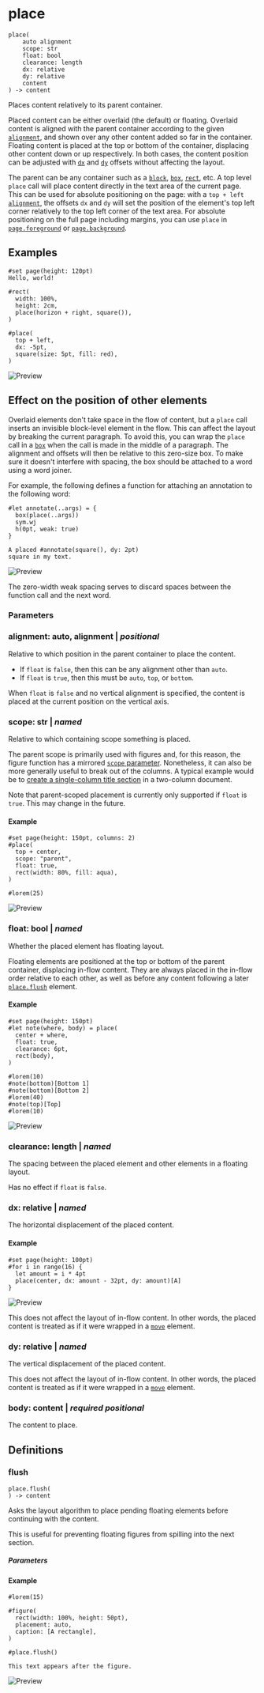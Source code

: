 
# place

```
place(
    auto alignment
    scope: str
    float: bool
    clearance: length
    dx: relative
    dy: relative
    content
) -> content
```
Places content relatively to its parent container.

Placed content can be either overlaid (the default) or floating.
Overlaid content is aligned with the parent container according to the
given [`alignment`](/reference/layout/place/#parameters-alignment), and
shown over any other content added so far in the container. Floating
content is placed at the top or bottom of the container, displacing
other content down or up respectively. In both cases, the content
position can be adjusted with
[`dx`](/reference/layout/place/#parameters-dx) and
[`dy`](/reference/layout/place/#parameters-dy) offsets without affecting
the layout.

The parent can be any container such as a
[`block`](/reference/layout/block/ "`block`"),
[`box`](/reference/layout/box/ "`box`"),
[`rect`](/reference/visualize/rect/ "`rect`"), etc. A top level `place`
call will place content directly in the text area of the current page.
This can be used for absolute positioning on the page: with a
`top + left`
[`alignment`](/reference/layout/place/#parameters-alignment), the
offsets `dx` and `dy` will set the position of the element's top left
corner relatively to the top left corner of the text area. For absolute
positioning on the full page including margins, you can use `place` in
[`page.foreground`](/reference/layout/page/#parameters-foreground) or
[`page.background`](/reference/layout/page/#parameters-background).

## Examples

<div class="previewed-code">

    #set page(height: 120pt)
    Hello, world!

    #rect(
      width: 100%,
      height: 2cm,
      place(horizon + right, square()),
    )

    #place(
      top + left,
      dx: -5pt,
      square(size: 5pt, fill: red),
    )

<div class="preview">

![Preview](/assets/6f751edfbb0d9761c3a6c972a39b6b7e.png)

</div>

</div>

## Effect on the position of other elements

Overlaid elements don't take space in the flow of content, but a `place`
call inserts an invisible block-level element in the flow. This can
affect the layout by breaking the current paragraph. To avoid this, you
can wrap the `place` call in a [`box`](/reference/layout/box/ "`box`")
when the call is made in the middle of a paragraph. The alignment and
offsets will then be relative to this zero-size box. To make sure it
doesn't interfere with spacing, the box should be attached to a word
using a word joiner.

For example, the following defines a function for attaching an
annotation to the following word:

<div class="previewed-code">

    #let annotate(..args) = {
      box(place(..args))
      sym.wj
      h(0pt, weak: true)
    }

    A placed #annotate(square(), dy: 2pt)
    square in my text.

<div class="preview">

![Preview](/assets/40826a3ec000a798ea7be101e1b645d6.png)

</div>

</div>

The zero-width weak spacing serves to discard spaces between the
function call and the next word.


### Parameters


### alignment: auto, alignment | _positional_

Relative to which position in the parent container to place the content.

- If `float` is <span class="typ-key">`false`</span>, then this can be
  any alignment other than <span class="typ-key">`auto`</span>.
- If `float` is <span class="typ-key">`true`</span>, then this must be
  <span class="typ-key">`auto`</span>, `top`, or `bottom`.

When `float` is <span class="typ-key">`false`</span> and no vertical
alignment is specified, the content is placed at the current position on
the vertical axis.


### scope: str | _named_

Relative to which containing scope something is placed.

The parent scope is primarily used with figures and, for this reason,
the figure function has a mirrored [`scope`
parameter](/reference/model/figure/#parameters-scope). Nonetheless, it
can also be more generally useful to break out of the columns. A typical
example would be to [create a single-column title
section](/guides/page-setup-guide/#columns) in a two-column document.

Note that parent-scoped placement is currently only supported if `float`
is <span class="typ-key">`true`</span>. This may change in the future.


#### Example

<div class="previewed-code">

    #set page(height: 150pt, columns: 2)
    #place(
      top + center,
      scope: "parent",
      float: true,
      rect(width: 80%, fill: aqua),
    )

    #lorem(25)

<div class="preview">

![Preview](/assets/f718445c168dda0dcdf558eeec653317.png)

</div>

</div>


### float: bool | _named_

Whether the placed element has floating layout.

Floating elements are positioned at the top or bottom of the parent
container, displacing in-flow content. They are always placed in the
in-flow order relative to each other, as well as before any content
following a later
[`place.flush`](/reference/layout/place/#definitions-flush "`place.flush`")
element.


#### Example

<div class="previewed-code">

    #set page(height: 150pt)
    #let note(where, body) = place(
      center + where,
      float: true,
      clearance: 6pt,
      rect(body),
    )

    #lorem(10)
    #note(bottom)[Bottom 1]
    #note(bottom)[Bottom 2]
    #lorem(40)
    #note(top)[Top]
    #lorem(10)

<div class="preview">

![Preview](/assets/b79489e3dba54a5087e52813387db424.png)

</div>

</div>


### clearance: length | _named_

The spacing between the placed element and other elements in a floating
layout.

Has no effect if `float` is <span class="typ-key">`false`</span>.


### dx: relative | _named_

The horizontal displacement of the placed content.


#### Example

<div class="previewed-code">

    #set page(height: 100pt)
    #for i in range(16) {
      let amount = i * 4pt
      place(center, dx: amount - 32pt, dy: amount)[A]
    }

<div class="preview">

![Preview](/assets/900a86ccdad2c8f732b5d603c1366069.png)

</div>

</div>

This does not affect the layout of in-flow content. In other words, the
placed content is treated as if it were wrapped in a
[`move`](/reference/layout/move/ "`move`") element.


### dy: relative | _named_

The vertical displacement of the placed content.

This does not affect the layout of in-flow content. In other words, the
placed content is treated as if it were wrapped in a
[`move`](/reference/layout/move/ "`move`") element.


### body: content | _required_ _positional_

The content to place.


## Definitions


### flush

```
place.flush(
) -> content
```
Asks the layout algorithm to place pending floating elements before
continuing with the content.

This is useful for preventing floating figures from spilling into the
next section.


##### Parameters


#### Example

<div class="previewed-code">

    #lorem(15)

    #figure(
      rect(width: 100%, height: 50pt),
      placement: auto,
      caption: [A rectangle],
    )

    #place.flush()

    This text appears after the figure.

<div class="preview">

![Preview](/assets/f2aa79bdf50898cb675e77738d00ac35.png)

</div>

</div>

